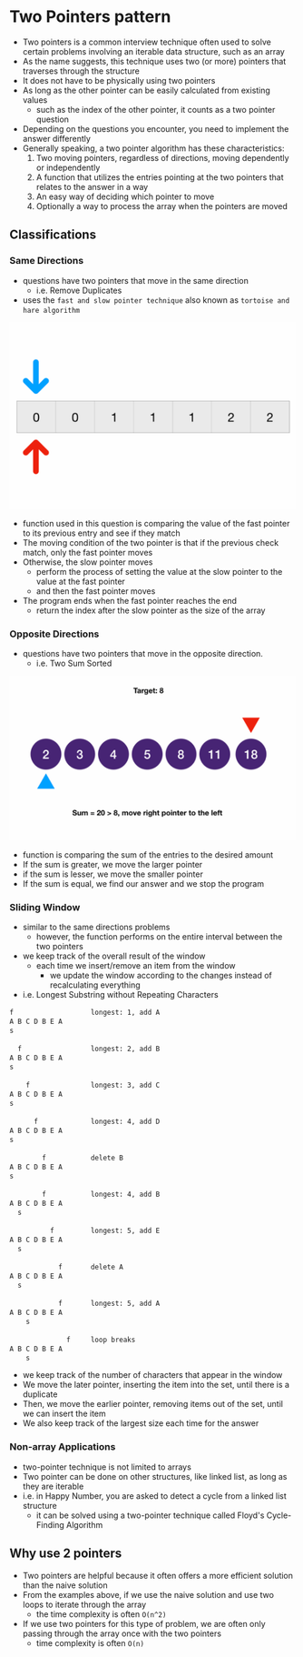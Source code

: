 # Two Pointers pattern
- Two pointers is a common interview technique often used to solve certain problems involving an iterable data structure, such as an array
- As the name suggests, this technique uses two (or more) pointers that traverses through the structure
- It does not have to be physically using two pointers
- As long as the other pointer can be easily calculated from existing values
  - such as the index of the other pointer, it counts as a two pointer question
- Depending on the questions you encounter, you need to implement the answer differently
- Generally speaking, a two pointer algorithm has these characteristics:
  1. Two moving pointers, regardless of directions, moving dependently or independently
  2. A function that utilizes the entries pointing at the two pointers that relates to the answer in a way
  3. An easy way of deciding which pointer to move
  4. Optionally a way to process the array when the pointers are moved
## Classifications
### Same Directions
- questions have two pointers that move in the same direction
  - i.e. Remove Duplicates
- uses the `fast and slow pointer technique` also known as `tortoise and hare algorithm`

![sameDirections](../images/sameDirections.gif)

- function used in this question is comparing the value of the fast pointer to its previous entry and see if they match
- The moving condition of the two pointer is that if the previous check match, only the fast pointer moves
- Otherwise, the slow pointer moves
  - perform the process of setting the value at the slow pointer to the value at the fast pointer
  - and then the fast pointer moves
- The program ends when the fast pointer reaches the end
  - return the index after the slow pointer as the size of the array
### Opposite Directions
- questions have two pointers that move in the opposite direction. 
  - i.e. Two Sum Sorted

![oppositeDirections](../images/oppositeDirections.gif)

- function is comparing the sum of the entries to the desired amount
- If the sum is greater, we move the larger pointer
- if the sum is lesser, we move the smaller pointer
- If the sum is equal, we find our answer and we stop the program
### Sliding Window
- similar to the same directions problems
  - however, the function performs on the entire interval between the two pointers
- we keep track of the overall result of the window
  - each time we insert/remove an item from the window
    - we update the window according to the changes instead of recalculating everything
- i.e. Longest Substring without Repeating Characters 

```
f                   longest: 1, add A
A B C D B E A
s

  f                 longest: 2, add B
A B C D B E A
s

    f               longest: 3, add C
A B C D B E A
s

      f             longest: 4, add D
A B C D B E A
s

        f           delete B
A B C D B E A
s

        f           longest: 4, add B
A B C D B E A
  s
  
          f         longest: 5, add E
A B C D B E A
  s

            f       delete A
A B C D B E A
  s
  
            f       longest: 5, add A
A B C D B E A
    s
    
              f     loop breaks
A B C D B E A
    s
```

- we keep track of the number of characters that appear in the window
- We move the later pointer, inserting the item into the set, until there is a duplicate
- Then, we move the earlier pointer, removing items out of the set, until we can insert the item
- We also keep track of the largest size each time for the answer
### Non-array Applications
- two-pointer technique is not limited to arrays
- Two pointer can be done on other structures, like linked list, as long as they are iterable
- i.e. in Happy Number, you are asked to detect a cycle from a linked list structure
  - it can be solved using a two-pointer technique called Floyd's Cycle-Finding Algorithm
## Why use 2 pointers
- Two pointers are helpful because it often offers a more efficient solution than the naive solution
- From the examples above, if we use the naive solution and use two loops to iterate through the array
  - the time complexity is often `O(n^2)`
- If we use two pointers for this type of problem, we are often only passing through the array once with the two pointers
  - time complexity is often `O(n)`
